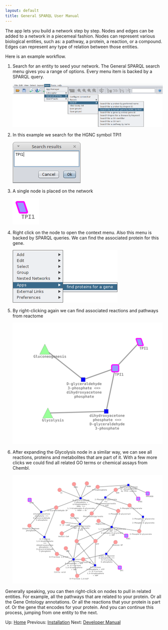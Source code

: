 ```yaml
---
layout: default
title: General SPARQL User Manual
---
```


The app lets you build a network step by step. Nodes and edges can be added to a network in a piecemeal fashion. Nodes can represent various biological entities, such as: a pathway, a protein, a reaction, or a compound. Edges can represent any type of relation between those entities.

Here is an example workflow.

1. Search for an entity to seed your network. The General SPARQL search menu gives you a range of options. Every menu item is backed by a SPARQL query.
   
   ![General SPARQL search menu](images/menubar.png)

2. In this example we search for the HGNC symbol TPI1
   
   ![Enter a search keyword](images/dialog.png)

3. A single node is placed on the network
   
   ![A single node](images/tpi1-gene.png)

4. Right click on the node to open the context menu. Also this menu is backed by SPARQL queries. We can find the associated protein for this gene.
   
   ![Context menu when right-clicking on a node](images/rclick1.png)

5. By right-clicking again we can find associated reactions and pathways from reactome
   
   ![further expanded network](images/tpi1.png)

6. After expanding the Glycolysis node in a similar way, we can see all reactions, proteins and metabolites that are part of it. With a few more clicks we could find all related GO terms or chemical assays from Chembl.
   
   ![network with associated reactions](images/glycolysis.png)

Generally speaking, you can then right-click on nodes to pull in related entities. For example, all the pathways that are related to your protein. Or all the Gene Ontology annotations. Or all the reactions that your protein is part of. Or the gene that encodes for your protein. And you can continue this process, jumping from one entity to the next.

Up: [Home](index.html)
Previous: [Installation](install.html)
Next: [Developer Manual](developermanual.html)
